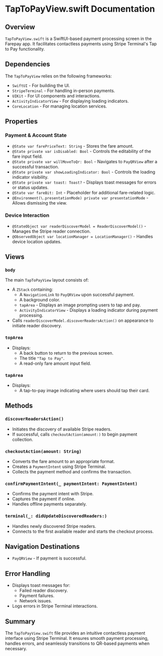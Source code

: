 # TapToPayView.swift Documentation

## Overview
`TapToPayView.swift` is a SwiftUI-based payment processing screen in the Farepay app. It facilitates contactless payments using Stripe Terminal's Tap to Pay functionality.

## Dependencies
The `TapToPayView` relies on the following frameworks:
- `SwiftUI` - For building the UI.
- `StripeTerminal` - For handling in-person payments.
- `UIKit` - For UI components and interactions.
- `ActivityIndicatorView` - For displaying loading indicators.
- `CoreLocation` - For managing location services.

## Properties

### Payment & Account State
- `@State var farePriceText: String` - Stores the fare amount.
- `@State private var isDisabled: Bool` - Controls the editability of the fare input field.
- `@State private var willMoveToQr: Bool` - Navigates to `PayQRView` after a successful transaction.
- `@State private var showLoadingIndicator: Bool` - Controls the loading indicator visibility.
- `@State private var toast: Toast?` - Displays toast messages for errors or status updates.
- `@State var fareBit: Int` - Placeholder for additional fare-related logic.
- `@Environment(\.presentationMode) private var presentationMode` - Allows dismissing the view.

### Device Interaction
- `@StateObject var readerDiscoverModel = ReaderDiscoverModel()` - Manages the Stripe reader connection.
- `@ObservedObject var locationManager = LocationManager()` - Handles device location updates.

## Views

### `body`
The main `TapToPayView` layout consists of:
- A `ZStack` containing:
  - A `NavigationLink` to `PayQRView` upon successful payment.
  - A background color.
  - `tapArea` - Displays an image prompting users to tap and pay.
  - `ActivityIndicatorView` - Displays a loading indicator during payment processing.
- Calls `readerDiscoverModel.discoverReadersAction()` on appearance to initiate reader discovery.

### `topArea`
- Displays:
  - A back button to return to the previous screen.
  - The title `"Tap to Pay"`.
  - A read-only fare amount input field.

### `tapArea`
- Displays:
  - A tap-to-pay image indicating where users should tap their card.

## Methods

### `discoverReadersAction()`
- Initiates the discovery of available Stripe readers.
- If successful, calls `checkoutAction(amount:)` to begin payment collection.

### `checkoutAction(amount: String)`
- Converts the fare amount to an appropriate format.
- Creates a `PaymentIntent` using Stripe Terminal.
- Collects the payment method and confirms the transaction.

### `confirmPaymentIntent(_ paymentIntent: PaymentIntent)`
- Confirms the payment intent with Stripe.
- Captures the payment if online.
- Handles offline payments separately.

### `terminal(_: didUpdateDiscoveredReaders:)`
- Handles newly discovered Stripe readers.
- Connects to the first available reader and starts the checkout process.

## Navigation Destinations
- `PayQRView` - If payment is successful.

## Error Handling
- Displays toast messages for:
  - Failed reader discovery.
  - Payment failures.
  - Network issues.
- Logs errors in Stripe Terminal interactions.

## Summary
The `TapToPayView.swift` file provides an intuitive contactless payment interface using Stripe Terminal. It ensures smooth payment processing, handles errors, and seamlessly transitions to QR-based payments when necessary.

